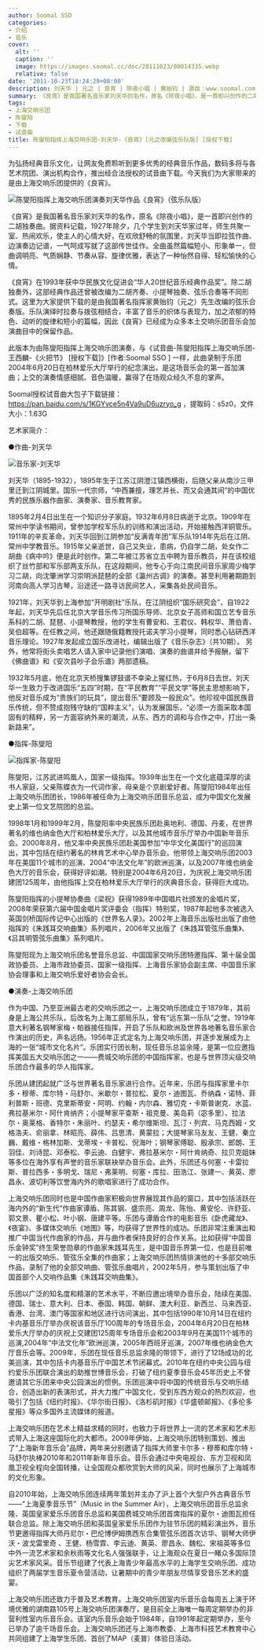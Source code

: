 ```yaml
---
author: Soomal SSO
categories:
- 介绍
- 音乐
cover:
  alt: ''
  caption: ''
  image: https://images.soomal.cc/doc/20111023/00014335.webp
  relative: false
date: '2011-10-23T18:24:29+08:00'
description: 刘天华 | 元之 | 良宵 | 除夜小唱 | 黄贻钧 | 源自：www.soomal.com & 上海交响乐团 | 版权：原创 |  平均/总评分：10.00/70
summary: 《良宵》是我国著名音乐家刘天华的名作，原名《除夜小唱》，是一首即兴创作的二胡独奏曲。据资料记载，1927年除夕，几个学生到刘天华家过年，师生共聚一室、热闹欢乐，使主人的心情大好，在欢欣舒畅的氛围里，刘天华当即拉弦作曲、边演奏边记谱，一气呵成写就了这部传世佳作……
tags:
- 上海交响乐团
- 陈燮阳
- 下载
- 试音曲
title: 陈燮阳指挥上海交响乐团-刘天华-《良宵》[元之改编弦乐队版] [授权下载]
---
```


为弘扬经典音乐文化，让网友免费聆听到更多优秀的经典音乐作品，数码多将与各艺术院团、演出机构合作，推出经合法授权的试音曲下载。今天我们为大家带来的是由上海交响乐团提供的《良宵》。

![陈燮阳指挥上海交响乐团演奏刘天华作品《良宵》（弦乐队版）](https://images.soomal.cc/doc/20111023/00014335.webp)





《良宵》是我国著名音乐家刘天华的名作，原名《除夜小唱》，是一首即兴创作的二胡独奏曲。据资料记载，1927年除夕，几个学生到刘天华家过年，师生共聚一室、热闹欢乐，使主人的心情大好，在欢欣舒畅的氛围里，刘天华当即拉弦作曲、边演奏边记谱，一气呵成写就了这部传世佳作。全曲虽然篇幅短小、形象单一，但曲调明亮、气质娴静、节奏从容、旋律优雅，表达了一种怡然自得、轻松愉快的心情。

《良宵》在1993年获中华民族文化促进会“华人20世纪音乐经典作品奖”。除二胡独奏外，这部经典作品还曾被改编为二胡齐奏、小提琴独奏、弦乐合奏等不同形式。这里为大家提供下载的是由我国著名指挥家黄贻钧（元之）先生改编的弦乐合奏版。乐队演绎时拉奏与拨弦相结合，丰富了音乐的织体与表现力，加之浓郁的特色、动听的旋律和短小的篇幅，因此《良宵》已经成为众多本土交响乐团音乐会加演曲目中的保留作品。

此版本为由陈燮阳指挥上海交响乐团演奏，与《试音曲-陈燮阳指挥上海交响乐团-王西麟-《火把节》 [授权下载]》[作者:Soomal SSO ]
一样，此曲录制于乐团2004年6月20日在柏林爱乐大厅举行的纪念演出，是这场音乐会的第一首加演曲；上交的演奏情感细腻、音色温暖，赢得了在场观众经久不息的掌声。


Soomal授权试音曲大包子下载链接：https://pan.baidu.com/s/1KGYvce5n4Va9uD6uzryo_g
，提取码：s5z0，文件大小：1.63G


艺术家简介：


●作曲-刘天华

![音乐家-刘天华](https://images.soomal.cc/doc/20111023/00014336.webp)





刘天华（1895-1932），1895年生于江苏江阴澄江镇西横街，后随父亲从南沙三甲里迁到江阴城里。国乐一代宗师，“中西兼擅，理艺并长、而又会通其间”的中国优秀的民族乐器作曲家、演奏家、音乐教育家。

1895年2月4日出生在一个知识分子家庭。1932年6月8日病逝于北京。1909年在常州中学读书期间，曾参加学校军乐队的训练和演出活动，开始接触西洋铜管乐。1911年的辛亥革命，刘天华回到江阴参加“反满青年团”军乐队1914年先后在江阴、常州中学教音乐。1915年父亲逝世，自己又失业，患病，仍自学二胡，处女作二胡曲《病中吟》便是此时创作。第二年被江苏省立五中聘为音乐教员，并在该校组织了丝竹部和军乐部两支乐队，在这段期间，他专心于向江南民间音乐家周少梅学习二胡，向沈肇洲学习崇明派琵琶的全部《瀛州古调》的演奏。甚至利用暑期跑到河南向高人学习古琴，沿途还一路寻访民间艺人，采集各处民间音乐。

1921年，刘天华到上海参加“开明剧社”乐队，在江阴组织“国乐研究会”，自1922年起，刘天华先后任北京大学音乐传习所国乐导师、北京女子高师和国立艺专音乐系科的二胡、琵琶、小提琴教授，他的学生有曹安和、王君仪、韩权华、萧伯青、吴伯超等。在任教之间，他还跟随俄籍教授托诺夫学习小提琴，同时悉心钻研西洋音乐理论。1927年发起成立国乐改进社，编辑出版了《音乐杂志》（共10期）。 另外，他常将街头卖唱艺人请入家中记录他们演唱、演奏的曲谱并给予报酬，留下《佛曲谱》和《安次县吵子会乐谱》两部遗稿。

1932年5月底，他在北京天桥搜集锣鼓谱不幸染上猩红热，于6月8日去世。刘天华一生致力于改进国乐“五四”时期，在“平民教育”“平民文学”等民主思想影响下，他反对音乐成为“贵族们的玩具”，提出音乐“要顾及一般民众”。他珍视中国民族音乐传统，但不赞成抱残守缺的“国粹主义”，认为发展国乐，“必须一方面采取本国固有的精粹，另一方面容纳外来的潮流，从东、西方的调和与合作之中，打出一条新路来”。

●指挥-陈燮阳

![指挥家-陈燮阳](https://images.soomal.cc/doc/20111011/00013983.webp)





陈燮阳，江苏武进鸣凰人，国家一级指挥。1939年出生在一个文化底蕴深厚的读书人家庭，父亲陈蝶衣为一代词作家，母亲是个京剧爱好者。陈燮阳1984年出任上海交响乐团团长，1986年被任命为上海交响乐团音乐总监，成为中国文化发展史上第一位文艺院团的总监。

1998年1月和1999年2月，陈燮阳率中央民族乐团赴奥地利、德国、丹麦，在世界著名的维也纳金色大厅和柏林爱乐大厅，以及其他城市音乐厅举办中国新年音乐会。2000年8月，他又率中央民族乐团赴美国参加“中华文化美国行”的巡回演出，其中包括在纽约著名的林肯艺术中心举办音乐会。他带领上海交响乐团2003年在美国11个城市的巡演、2004“中法文化年”的欧洲巡演，以及2007年维也纳金色大厅的音乐会，获得好评如潮。特别是2004年6月20日，为庆祝上海交响乐团建团125周年，由他指挥上交在柏林爱乐大厅举行的庆典音乐会，获得巨大成功。 

陈燮阳指挥的小提琴协奏曲《梁祝》获得1989年中国唱片社颁发的金唱片奖，2008年荣获第六届中国金唱片奖评委会（指挥）特别奖，1987年起他多次被选入英国剑桥国际传记中心出版的《世界名人录》。2002年上海音乐出版社出版了由他指挥的《朱践耳交响曲集》系列唱片，2006年又出版了《朱践耳管弦乐曲集》、《吕其明管弦乐曲集》系列唱片。

陈燮阳现为上海交响乐团名誉音乐总监、中国国家交响乐团特邀指挥、第十届全国政协委员、上海市政协委员、国家一级指挥、上海音乐家协会副主席、中国音乐家协会理事和上海交响乐爱好者协会会长。 

●演奏-上海交响乐团

作为中国、乃至亚洲最古老的交响乐团之一，上海交响乐团成立于1879年，其前身是上海公共乐队，后改名为上海工部局乐队，曾有“远东第一乐队”之誉。1919年意大利著名钢琴家梅・帕器接任指挥，开启了乐队和欧洲及世界各地著名音乐家合作演出的历史，声名远扬。1956年正式定名为上海交响乐团，并逐步发展成为上海的一张“城市文化名片”。乐团实行团长制，现任音乐总监余隆，是第一位应邀指挥美国五大交响乐团之一――费城交响乐团的中国指挥家，也是与世界顶尖级交响乐团合作最多的华人指挥家。

乐团从建团起就广泛与世界著名音乐家进行合作。近年来，乐团与指挥家里卡尔多・穆蒂、库尔特・马舒尔、米歇尔・普拉松、夏尔・迪图瓦、乔纳森・诺特、菲利普斯・班德、克里斯蒂安・阿明、约翰・内尔森、雅切克・卡斯普谢克、水蓝、弗拉基米尔・阿什肯纳齐；小提琴家平查斯・祖克曼、美岛莉（宓多里）、拉法尔・奥莱格、香特尔・朱丽叶、约瑟夫・希尔维斯坦、瓦汀・列宾、马克西姆・文格洛夫、俞丽拿、林昭亮、薛伟、吕思清、黄蒙拉；大提琴家马友友、王健、秦立巍、戴维・格林加斯、戈蒂埃・卡普松、倪海叶；钢琴家傅聪、殷承宗、郎朗、王羽佳、刘诗昆、邓泰松、李云迪、白健宇、弗拉基米尔・阿什肯纳奇、拉贝克姐妹等多位在海外享有声誉的音乐家联袂举办音乐会。此外，乐团还与何塞・卡雷拉斯、普拉西多・多明戈、瑞尼・弗莱明、何塞・库拉、田浩江、张建一、黄英、廖昌永、波切利等饮誉海内外的歌唱家进行了成功合作。

上海交响乐团同时也是中国作曲家积极向世界展现其作品的窗口，其中包括活跃在海内外的“新生代”作曲家谭盾、陈其钢、盛宗亮、周龙、陈怡、黄安伦、许舒亚、郭文景、瞿小松、叶小钢、唐建平等。乐团与谭盾合作的电影音乐《卧虎藏龙》、《夜宴》、多媒体交响乐《地图》等，均获得了世界性的成功。乐团非常注重演出和推广中国当代作曲家的作品，并与曲作者保持良好的合作关系。比如获得“中国音乐金钟奖”终生荣誉勋章的作曲家朱践耳先生，是中国音乐界第一位，也是目前唯一的出版交响乐、管弦乐全集的作曲家；上海交响乐团热情排演他的十多部交响乐作品，录制了他的全部交响曲、管弦乐曲唱片，2002年5月，参与策划出版了中国首部个人交响作品集《朱践耳交响曲集》。

乐团以广泛的知名度和精湛的艺术水平，不断应邀出境举办音乐会，陆续在美国、德国、瑞士、意大利、日本、泰国、韩国、朝鲜、澳大利亚、新西兰、马来西亚、香港、台湾、澳门等国家和地区进行访问演出，其中包括1990年10月14日在纽约卡内基音乐厅举办庆祝该音乐厅100周年的专场音乐会，2004年6月20日在柏林爱乐大厅举办的庆祝上交建团125周年专场音乐会和2003年9月在美国11个城市的巡演,2004年“中法文化年”欧洲巡演，2005年西班牙巡演，2007年维也纳金色大厅音乐会等。2009年，乐团在现任音乐总监余隆的带领下，进行了12场成功的北美巡演，其中包括卡内基音乐厅中国艺术节闭幕式。2010年在纽约中央公园与纽约爱乐乐团联合演出的助推世博音乐会，打破了纽约夏季音乐会45年历史上不曾邀请其它乐团来中央公园演出的惯例。乐团巡演中将中国的传统音乐与交响乐结合，创造出新的表演形式，并大力推广中国文化，受到东西方观众的热烈欢迎，也吸引了包括《纽约时报》、《华尔街日报》、《洛杉矶时报》《华盛顿邮报》、《多伦多星报》等众多国外主流媒体的报道。

上海交响乐团在艺术上精益求精的同时，也致力于将世界上一流的艺术家和艺术形式带入上海这座国际化的大都市。2009年伊始，上海交响乐团特别策划、推出了“上海新年音乐会”品牌，两年来分别邀请了指挥大师里卡尔多・穆蒂和库尔特・马舒尔执棒2010年和2011年新年音乐会。音乐会通过中央电视台、东方卫视和凤凰卫视全程向全国转播，让全国观众都欣赏到大师的风采，同时也展示了上海城市的文化形象。

自2010年始，上海交响乐团连续两年策划并主办了沪上首个大型户外古典音乐节――“上海夏季音乐节”（Music in the Summer Air），上海交响乐团音乐总监余隆、英国皇家爱乐乐团音乐总监和美国费城交响乐团首席指挥的夏尔・迪图瓦担任联合总监。除上海交响乐团和英国皇家爱乐乐团作为驻节乐团的精彩演出外，音乐节更邀得指挥大师丹尼尔・巴伦博伊姆携西东合集管弦乐团首次访华、钢琴大师伊沃・波戈雷里奇 、王健、杨雪霏、李云迪、黄英、廖昌永、魏松、宋祖英等多位中外一流艺术家和余秋雨等文化名人强强联手，让上海观众在夏日一睹众多国际顶尖艺术家风采。音乐节组建了代表上海青少年最高水平的上海学生交响乐团、成功组织了两届学生音乐夏令营活动，让暑期中的青少年朋友尽情享受音乐艺术的盛宴。

上海交响乐团还致力于普及艺术教育。上海交响乐团室内乐音乐会每周五上演于环境优雅的湖南路105号上海交响乐团演奏厅，是目前全上海唯一每周定期举办的非营利性室内乐音乐会。该室内乐音乐会始于1984年，自1991年起定期举办，至今已举办了逾千场音乐会。上海交响乐团还与上海市教委、上海市科技艺术教育中心共同组建了上海学生乐团、首创了MAP（麦普）体验日活动。